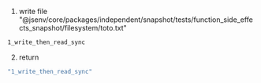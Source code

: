 1. write file "@jsenv/core/packages/independent/snapshot/tests/function_side_effects_snapshot/filesystem/toto.txt"
```txt
1_write_then_read_sync
```

2. return
```js
"1_write_then_read_sync"
```